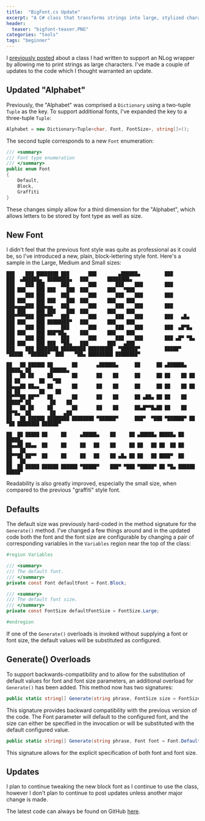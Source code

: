 ```yaml
---
title:  "BigFont.cs Update"
excerpt: "A C# class that transforms strings into large, stylized characters."
header:
  teaser: "bigfont-teaser.PNG"
categories: "tools"
tags: "beginner"
---
```


I [previously posted](http://dillingham.ws/tools/BigFont/) about a class I had written to support an NLog wrapper by allowing me to print strings as large characters.  I've made a couple of updates to the code which I thought warranted an update.

## Updated "Alphabet"

Previously, the "Alphabet" was comprised a ```Dictionary``` using a two-tuple ```Tuple``` as the key.  To support additional fonts, I've expanded the key to a three-tuple ```Tuple```:

```c#
Alphabet = new Dictionary<Tuple<char, Font, FontSize>, string[]>();
```

The second tuple corresponds to a new ```Font``` enumeration:

```c#
/// <summary>
/// Font type enumeration
/// </summary>
public enum Font
{
    Default,
    Block,
    Graffiti
}
```

These changes simply allow for a third dimension for the "Alphabet", which allows letters to be stored by font type as well as size.

## New Font

I didn't feel that the previous font style was quite as professional as it could be, so I've introduced a new, plain, block-lettering style font.  Here's a sample in the Large, Medium and Small sizes:

```
███    ███ ████████ ███       ███        ▄██████▄         ███         ███  ▄██████▄  ████████▄   ███       ████████▄
███    ███ ███      ███       ███       ███    ███        ███         ███ ███    ███ ███    ███  ███       ███   ▀███
███    ███ ███      ███       ███       ███    ███        ███         ███ ███    ███ ███    ███  ███       ███    ███
███▄▄▄▄███ ███▄▄▄   ███       ███       ███    ███        ███         ███ ███    ███ ███    ███  ███       ███    ███
███▀▀▀▀███ ███▀▀▀   ███       ███       ███    ███        ███   ▄█▄   ███ ███    ███ ████████▀   ███       ███    ███
███    ███ ███      ███       ███       ███    ███        ███  ▄█▀█▄  ███ ███    ███ ███▀██▄     ███       ███    ███
███    ███ ███      ███       ███       ███    ███        ███ ▄█▀ ▀█▄ ███ ███    ███ ███  ▀██▄   ███       ███   ▄███
███    ███ ████████ █████████ █████████  ▀██████▀         █████▀   ▀█████  ▀██████▀  ███    ▀██▄ █████████ ████████▀

██   ██ ██████ ██       ██       ▄██████▄      ██      ██ ▄██████▄ █████▄ ██       ██████▄
██   ██ ██     ██       ██       ██    ██      ██      ██ ██    ██ ██  ██ ██       ██   ▀██
██▄▄▄██ ██▄▄   ██       ██       ██    ██      ██      ██ ██    ██ ██  ██ ██       ██    ██
██▀▀▀██ ██▀▀   ██       ██       ██    ██      ██ ▄██▄ ██ ██    ██ █████▀ ██       ██    ██
██   ██ ██     ██       ██       ██    ██      ██▄█▀▀█▄██ ██    ██ ██▀█▄  ██       ██   ▄██
██   ██ ██████ ████████ ████████ ▀██████▀      ███▀  ▀███ ▀██████▀ ██ ▀██ ████████ ██████▀

██  ██ █████ ██     ██     ▄█████▄    ██     ██ ▄█████▄ █████▄ ██     █████▄
██▄▄██ ██▄▄  ██     ██     ██   ██    ██     ██ ██   ██ ██  ██ ██     ██   ██
██▀▀██ ██▀▀  ██     ██     ██   ██    ██ ▄█▄ ██ ██   ██ ████▀  ██     ██   ██
██  ██ █████ ██████ ██████ ▀█████▀    ███▀ ▀███ ▀█████▀ ██ ▀█▄ ██████ █████▀
```

Readability is also greatly improved, especially the small size, when compared to the previous "graffiti" style font.

## Defaults

The default size was previously hard-coded in the method signature for the ```Generate()``` method.  I've changed a few things around and in the updated code both the font and the font size are configurable by changing a pair of corresponding variables in the ```Variables``` region near the top of the class:

```c#
#region Variables

/// <summary>
/// The default font.
/// </summary>
private const Font defaultFont = Font.Block;

/// <summary>
/// The default font size.
/// </summary>
private const FontSize defaultFontSize = FontSize.Large;

#endregion
```

If one of the ```Generate()``` overloads is invoked without supplying a font or font size, the default values will be substituted as configured.

## Generate() Overloads

To support backwards-compatibility and to allow for the substitution of default values for font and font size parameters, an additional overload for ```Generate()``` has been added.  This method now has two signatures:

```c#
public static string[] Generate(string phrase, FontSize size = FontSize.Default)
```

This signature provides backward compatibility with the previous version of the code.  The Font parameter will default to the configured font, and the size can either be specified in the invocation or will be substituted with the default configured value.

```c#
public static string[] Generate(string phrase, Font font = Font.Default, FontSize size = FontSize.Default)
```

This signature allows for the explicit specification of both font and font size.  

## Updates

I plan to continue tweaking the new block font as I continue to use the class, however I don't plan to continue to post updates unless another major change is made.

The latest code can always be found on GitHub [here](https://github.com/jpdillingham/BigFont).
